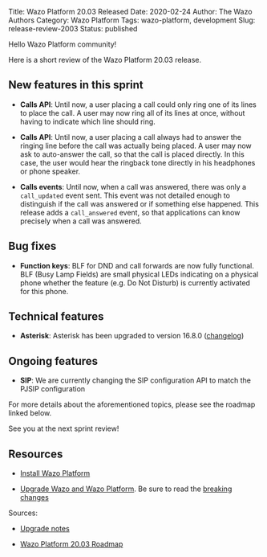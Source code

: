 Title: Wazo Platform 20.03 Released
Date: 2020-02-24
Author: The Wazo Authors
Category: Wazo Platform
Tags: wazo-platform, development
Slug: release-review-2003
Status: published

Hello Wazo Platform community!

Here is a short review of the Wazo Platform 20.03 release.

## New features in this sprint

* **Calls API**: Until now, a user placing a call could only ring one of its lines to place the call. A user may now ring all of its lines at once, without having to indicate which line should ring.

* **Calls API**: Until now, a user placing a call always had to answer the ringing line before the call was actually being placed. A user may now ask to auto-answer the call, so that the call is placed directly. In this case, the user would hear the ringback tone directly in his headphones or phone speaker.

* **Calls events**: Until now, when a call was answered, there was only a `call_updated` event sent. This event was not detailed enough to distinguish if the call was answered or if something else happened. This release adds a `call_answered` event, so that applications can know precisely when a call was answered.

## Bug fixes

* **Function keys**: BLF for DND and call forwards are now fully functional. BLF (Busy Lamp Fields) are small physical LEDs indicating on a physical phone whether the feature (e.g. Do Not Disturb) is currently activated for this phone.

## Technical features

* **Asterisk**: Asterisk has been upgraded to version 16.8.0 ([changelog](https://www.asterisk.org/downloads/asterisk-news/asterisk-1680-now-available))

## Ongoing features

* **SIP**: We are currently changing the SIP configuration API to match the PJSIP configuration

For more details about the aforementioned topics, please see the roadmap linked below.

See you at the next sprint review!

## Resources

* [Install Wazo Platform](https://wazo-platform.org/install)

* [Upgrade Wazo and Wazo Platform](http://documentation.wazo.community/en/stable/upgrade/upgrade.html). Be sure to read the [breaking changes](http://documentation.wazo.community/en/wazo-20.03/upgrade/upgrade_notes.html)

Sources:

* [Upgrade notes](http://documentation.wazo.community/en/stable/upgrade/upgrade_notes.html)

* [Wazo Platform 20.03 Roadmap](https://wazo-dev.atlassian.net/secure/ReleaseNote.jspa?projectId=10011&version=10069)

